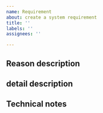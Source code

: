 ```yaml
---
name: Requirement
about: create a system requirement
title: ''
labels: ''
assignees: ''

---
```


## Reason description


## detail description


## Technical notes
